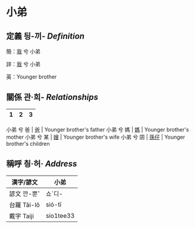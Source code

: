 # 小弟
## 定義 딍-끼- _Definition_
簡：[我](member1.md) 兮 小弟

詳：[我](member1.md) 兮 小弟

英：Younger brother

## 關係 관·희- _Relationships_

1|2|3
--- | --- | --- 


小弟 兮 爸 | [爸](member2.md) | Younger brother's father
小弟 兮 媽 | [媽](member3.md) | Younger brother's mother
小弟 兮 某 | [嫂](member21.md) | Younger brother's wife
小弟 兮 囝 | [孫仔](member22.md) | Younger brother's children


## 稱呼 칑·허· _Address_

漢字/諺文 | 小弟
--- | ---
諺文 깐-뿐ˆ | 쇼ˊ디-
台羅 Tâi-lô | sió-tī
戴字 Taiji | sio1tee33


